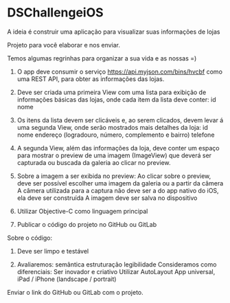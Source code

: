 # DSChallengeiOS
A ideia é construir uma aplicação para visualizar suas informações de lojas

Projeto para você elaborar e nos enviar.

Temos algumas regrinhas para organizar a sua vida e as nossas =)

1. O app deve consumir o serviço https://api.myjson.com/bins/hvcbf como uma REST API, para obter as informações das lojas.

2. Deve ser criada uma primeira View com uma lista para exibição de informações básicas das lojas, onde cada item da lista deve conter:
id
nome
3. Os itens da lista devem ser clicáveis e, ao serem clicados, devem levar á uma segunda View, onde serão mostrados mais detalhes da loja:
id
nome
endereço (logradouro, número, complemento e  bairro)
telefone
4. A segunda View, além das informações da loja, deve conter um espaço para mostrar o preview de uma imagem (ImageView) que deverá ser capturada ou buscada da galeria ao clicar no preview.

5. Sobre a imagem a ser exibida no preview:
Ao clicar sobre o preview, deve ser possível escolher uma imagem da galeria ou a partir da câmera
A câmera utilizada para a captura não deve ser a do app nativo do iOS, ela deve ser construída
A imagem deve ser salva no dispositivo
6. Utilizar Objective-C como linguagem principal

7. Publicar o código do projeto no GitHub ou GitLab

Sobre o código:

1. Deve ser limpo e testável

2. Avaliaremos:
semântica
estruturação
legibilidade
Consideramos como diferenciais:
Ser inovador e criativo
Utilizar AutoLayout
App universal, iPad / iPhone (landscape / portrait)

Enviar o link do GitHub ou GitLab com o projeto.
